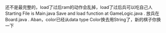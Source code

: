 还不是最完整的，load了过后ram的动作会乱掉，load了过后兵可以吃自己人
Starting File is Main.java
Save and load function at GameLogic.java .
放兵在Board.java .
Aban，color已经从data type Color换去用String了，新的棋子你换一下
